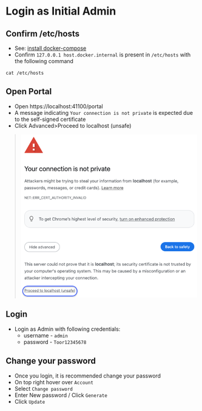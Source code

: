# Login as Initial Admin

## Confirm /etc/hosts
- See: [install docker-compose](../3-configure/docs/1-install#docker-compose)
- Confirm `127.0.0.1 host.docker.internal` is present in `/etc/hosts` with the following command
```
cat /etc/hosts
```

## Open Portal
- Open https://localhost:41100/portal
- A message indicating `Your connection is not private` is expected due to the self-signed certificate
- Click Advanced>Proceed to localhost (unsafe)

> ![](../images/chrome/chrome-proceed-to-localhost.png)


## Login
- Login as Admin with following credentials:
  - username - `admin`
  - password - `Toor12345678`

## Change your password
- Once you login, it is recommended change your password
- On top right hover over `Account`
- Select `Change password`
- Enter New password / Click `Generate`
- Click `Update`